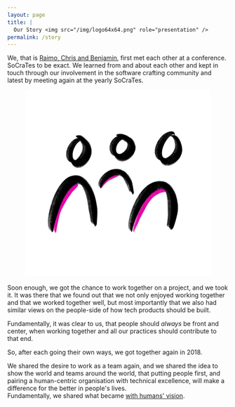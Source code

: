 ```yaml
---
layout: page
title: |
  Our Story <img src="/img/logo64x64.png" role="presentation" />
permalink: /story
---
```


We, that is [Raimo, Chris and Benjamin](/humans), first met each other at a conference. SoCraTes to be exact. We learned
from and about each other and kept in touch through our involvement in the software crafting community
and latest by meeting again at the yearly SoCraTes.

<figure>
  <img src="/img/people.jpg" class="mx-auto d-block col-6" alt="Three figures, standing side-by-side">
</figure>

Soon enough, we got the chance to work together on a project, and we took it. It was there that we found out that we not only
enjoyed working together and that we worked together well, but most importantly that we also had similar views on the people-side of how tech products should be built.

Fundamentally, it was clear to us, that people should *always* be front and center, when working together and all our practices should contribute to that end.

So, after each going their own ways, we got together again in 2018.

We shared the desire to work as a team again, and we shared the idea to show the world and teams around the world, that
putting people first, and pairing a human-centric organisation with technical excellence, will make a difference for the
better in people's lives.  
Fundamentally, we shared what became [with humans' vision](/vision).
